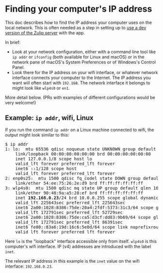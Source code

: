 # Finding your computer's IP address

This doc describes how to find the IP address your computer uses on the
local network.  This is often needed as a step in setting up to [use a dev
version of the Zulip server](dev-server.md) with the app.

In brief:
* Look at your network configuration, either with a command line tool like
  `ip addr` or `ifconfig` (both available for Linux and macOS) or in the
  network pane of macOS's System Preferences or of Windows's Control Panel.
* Look there for the IP address on your wifi interface, or whatever network
  interface connects your computer to the Internet.  The IP address you want
  will often start with `192.168`.  The network interface it belongs to
  might look like `wlp4s0` or `en1`.

More detail below.  (PRs with examples of different configurations would be
very welcome!)

## Example: `ip addr`, wifi, Linux

If you run the command `ip addr` on a Linux machine connected to wifi, the
output might look similar to this:

<pre>
$ ip addr
1: lo: <LOOPBACK,UP,LOWER_UP> mtu 65536 qdisc noqueue state UNKNOWN group default qlen 1000
    link/loopback 00:00:00:00:00:00 brd 00:00:00:00:00:00
    inet 127.0.0.1/8 scope host lo
    valid_lft forever preferred_lft forever
    inet6 ::1/128 scope host
    valid_lft forever preferred_lft forever
2: enp0s25: <NO-CARRIER,BROADCAST,MULTICAST,UP> mtu 1500 qdisc fq_codel state DOWN group default qlen 1000
    link/ether 54:ee:75:26:2e:d9 brd ff:ff:ff:ff:ff:ff
3: wlp4s0: <BROADCAST,MULTICAST,UP,LOWER_UP> mtu 1500 qdisc mq state UP group default qlen 1000
    link/ether 90:48:9a:a5:28:ef brd ff:ff:ff:ff:ff:ff
    inet <b>192.168.0.23</b>/24 brd 10.0.0.255 scope global dynamic noprefixroute wlp4s0
    valid_lft 225643sec preferred_lft 225643sec
    inet6 2a00:1028:8386:75de:20a4:2fdf:5373:31c3/64 scope global temporary dynamic
    valid_lft 172791sec preferred_lft 52729sec
    inet6 2a00:1028:8386:75de:ca5:d3cf:dd83:9b69/64 scope global dynamic mngtmpaddr noprefixroute
    valid_lft 172791sec preferred_lft 86391sec
    inet6 fe80::83a6:19d:16c6:5e0d/64 scope link noprefixroute
    valid_lft forever preferred_lft forever
</pre>

Here `lo` is the "loopback" interface accessible only from itself.  `wlp4s0`
is this computer's wifi interface.  IP (v4) addresses are introduced with
the label `inet`.

The relevant IP address in this example is the `inet` value on the wifi
interface: `192.168.0.23`.
